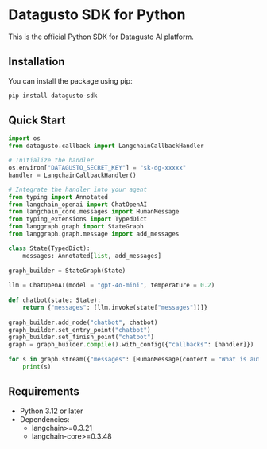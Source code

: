 # Datagusto SDK for Python

This is the official Python SDK for Datagusto AI platform.

## Installation

You can install the package using pip:

```bash
pip install datagusto-sdk
```

## Quick Start

```python
import os
from datagusto.callback import LangchainCallbackHandler

# Initialize the handler
os.environ["DATAGUSTO_SECRET_KEY"] = "sk-dg-xxxxx"
handler = LangchainCallbackHandler()

# Integrate the handler into your agent
from typing import Annotated
from langchain_openai import ChatOpenAI
from langchain_core.messages import HumanMessage
from typing_extensions import TypedDict
from langgraph.graph import StateGraph
from langgraph.graph.message import add_messages

class State(TypedDict):
    messages: Annotated[list, add_messages]
 
graph_builder = StateGraph(State)
 
llm = ChatOpenAI(model = "gpt-4o-mini", temperature = 0.2)
 
def chatbot(state: State):
    return {"messages": [llm.invoke(state["messages"])]}
 
graph_builder.add_node("chatbot", chatbot)
graph_builder.set_entry_point("chatbot")
graph_builder.set_finish_point("chatbot")
graph = graph_builder.compile().with_config({"callbacks": [handler]})
 
for s in graph.stream({"messages": [HumanMessage(content = "What is autonomous AI agent?")]}):
    print(s)
```

## Requirements

- Python 3.12 or later
- Dependencies:
  - langchain>=0.3.21
  - langchain-core>=0.3.48

